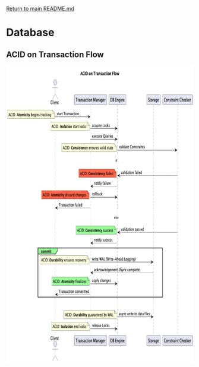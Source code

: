 [Return to main README.md](../README.md#knowledge-base)

# Database

## ACID on Transaction Flow

<img src="./files/acid.png" alt="ACID on Transaction Flow" height="800"/>
